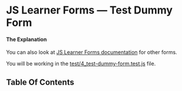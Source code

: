 
<!-- GENERATED DOCUMENT! DO NOT EDIT! -->
# JS Learner Forms &mdash; Test Dummy Form #
#### The Explanation ####

You can also look at [JS Learner Forms documentation](../FORMS.md) for other forms.

You will be working in the [test/4_test-dummy-form.test.js](../test/4_test-dummy-form.test.js) file.


## Table Of Contents ##



<!-- GENERATED DOCUMENT! DO NOT EDIT! -->
    
